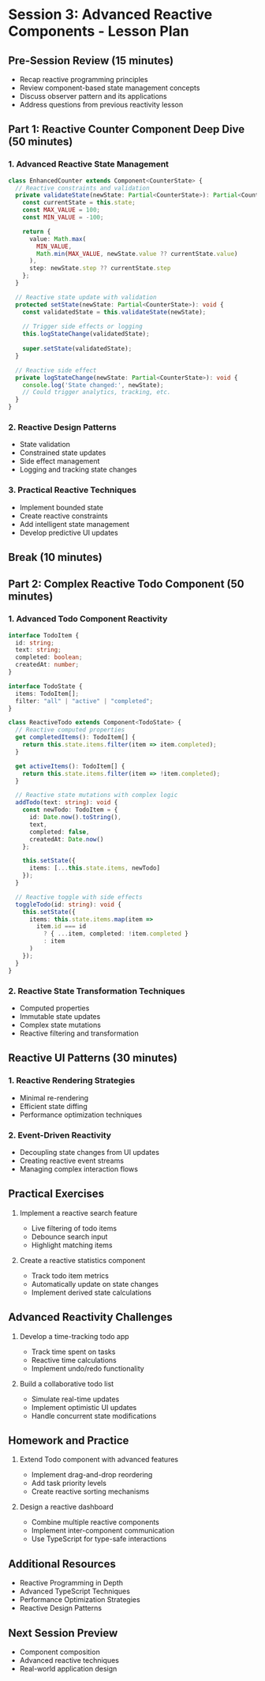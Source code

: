 # Session 3: Advanced Reactive Components - Lesson Plan

## Pre-Session Review (15 minutes)
- Recap reactive programming principles
- Review component-based state management concepts
- Discuss observer pattern and its applications
- Address questions from previous reactivity lesson

## Part 1: Reactive Counter Component Deep Dive (50 minutes)

### 1. Advanced Reactive State Management
```typescript
class EnhancedCounter extends Component<CounterState> {
  // Reactive constraints and validation
  private validateState(newState: Partial<CounterState>): Partial<CounterState> {
    const currentState = this.state;
    const MAX_VALUE = 100;
    const MIN_VALUE = -100;

    return {
      value: Math.max(
        MIN_VALUE, 
        Math.min(MAX_VALUE, newState.value ?? currentState.value)
      ),
      step: newState.step ?? currentState.step
    };
  }

  // Reactive state update with validation
  protected setState(newState: Partial<CounterState>): void {
    const validatedState = this.validateState(newState);
    
    // Trigger side effects or logging
    this.logStateChange(validatedState);
    
    super.setState(validatedState);
  }

  // Reactive side effect
  private logStateChange(newState: Partial<CounterState>): void {
    console.log('State changed:', newState);
    // Could trigger analytics, tracking, etc.
  }
}
```

### 2. Reactive Design Patterns
- State validation
- Constrained state updates
- Side effect management
- Logging and tracking state changes

### 3. Practical Reactive Techniques
- Implement bounded state
- Create reactive constraints
- Add intelligent state management
- Develop predictive UI updates

## Break (10 minutes)

## Part 2: Complex Reactive Todo Component (50 minutes)

### 1. Advanced Todo Component Reactivity
```typescript
interface TodoItem {
  id: string;
  text: string;
  completed: boolean;
  createdAt: number;
}

interface TodoState {
  items: TodoItem[];
  filter: "all" | "active" | "completed";
}

class ReactiveTodo extends Component<TodoState> {
  // Reactive computed properties
  get completedItems(): TodoItem[] {
    return this.state.items.filter(item => item.completed);
  }

  get activeItems(): TodoItem[] {
    return this.state.items.filter(item => !item.completed);
  }

  // Reactive state mutations with complex logic
  addTodo(text: string): void {
    const newTodo: TodoItem = {
      id: Date.now().toString(),
      text,
      completed: false,
      createdAt: Date.now()
    };

    this.setState({
      items: [...this.state.items, newTodo]
    });
  }

  // Reactive toggle with side effects
  toggleTodo(id: string): void {
    this.setState({
      items: this.state.items.map(item => 
        item.id === id 
          ? { ...item, completed: !item.completed }
          : item
      )
    });
  }
}
```

### 2. Reactive State Transformation Techniques
- Computed properties
- Immutable state updates
- Complex state mutations
- Reactive filtering and transformation

## Reactive UI Patterns (30 minutes)

### 1. Reactive Rendering Strategies
- Minimal re-rendering
- Efficient state diffing
- Performance optimization techniques

### 2. Event-Driven Reactivity
- Decoupling state changes from UI updates
- Creating reactive event streams
- Managing complex interaction flows

## Practical Exercises
1. Implement a reactive search feature
   - Live filtering of todo items
   - Debounce search input
   - Highlight matching items

2. Create a reactive statistics component
   - Track todo item metrics
   - Automatically update on state changes
   - Implement derived state calculations

## Advanced Reactivity Challenges
1. Develop a time-tracking todo app
   - Track time spent on tasks
   - Reactive time calculations
   - Implement undo/redo functionality

2. Build a collaborative todo list
   - Simulate real-time updates
   - Implement optimistic UI updates
   - Handle concurrent state modifications

## Homework and Practice
1. Extend Todo component with advanced features
   - Implement drag-and-drop reordering
   - Add task priority levels
   - Create reactive sorting mechanisms

2. Design a reactive dashboard
   - Combine multiple reactive components
   - Implement inter-component communication
   - Use TypeScript for type-safe interactions

## Additional Resources
- Reactive Programming in Depth
- Advanced TypeScript Techniques
- Performance Optimization Strategies
- Reactive Design Patterns

## Next Session Preview
- Component composition
- Advanced reactive techniques
- Real-world application design
